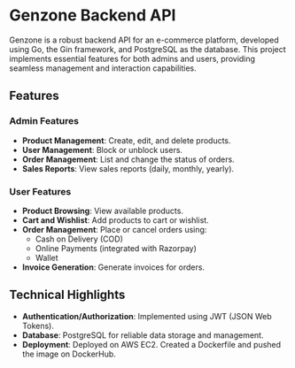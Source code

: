 # Genzone Backend API

Genzone is a robust backend API for an e-commerce platform, developed using Go, the Gin framework, and PostgreSQL as the database. This project implements essential features for both admins and users, providing seamless management and interaction capabilities.

## Features

### Admin Features
- **Product Management**: Create, edit, and delete products.
- **User Management**: Block or unblock users.
- **Order Management**: List and change the status of orders.
- **Sales Reports**: View sales reports (daily, monthly, yearly).

### User Features
- **Product Browsing**: View available products.
- **Cart and Wishlist**: Add products to cart or wishlist.
- **Order Management**: Place or cancel orders using:
  - Cash on Delivery (COD)
  - Online Payments (integrated with Razorpay)
  - Wallet
- **Invoice Generation**: Generate invoices for orders.

## Technical Highlights
- **Authentication/Authorization**: Implemented using JWT (JSON Web Tokens).
- **Database**: PostgreSQL for reliable data storage and management.
- **Deployment**: Deployed on AWS EC2. Created a Dockerfile and pushed the image on DockerHub.
